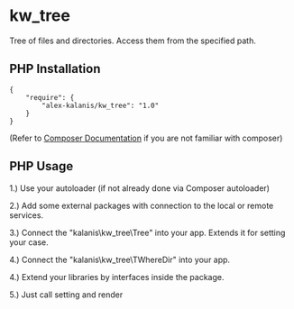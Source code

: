 # kw_tree

Tree of files and directories. Access them from the specified path.

## PHP Installation

```
{
    "require": {
        "alex-kalanis/kw_tree": "1.0"
    }
}
```

(Refer to [Composer Documentation](https://github.com/composer/composer/blob/master/doc/00-intro.md#introduction) if you are not
familiar with composer)


## PHP Usage

1.) Use your autoloader (if not already done via Composer autoloader)

2.) Add some external packages with connection to the local or remote services.

3.) Connect the "kalanis\kw_tree\Tree" into your app. Extends it for setting your case.

4.) Connect the "kalanis\kw_tree\TWhereDir" into your app.

4.) Extend your libraries by interfaces inside the package.

5.) Just call setting and render
